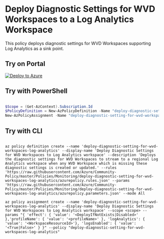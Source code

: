 # Deploy Diagnostic Settings for WVD Workspaces to a Log Analytics Workspace

This policy deploys diagnostic settings for WVD Workspaces supporting Log Analytics as a sink point.

## Try on Portal

[![Deploy to Azure](http://azuredeploy.net/deploybutton.png)](https://portal.azure.com/#blade/Microsoft_Azure_Policy/CreatePolicyDefinitionBlade/uri/https%3A%2F%2Fraw.githubusercontent.com%2FAzure%2Fcommunity-policy%2Fmaster%2Fpolicies%2FMonitoring%2Fdeploy-diagnostic-setting-for-wvd-workspaces-log-analytics%2Fazurepolicy.json)

## Try with PowerShell

````powershell

$Scope = (Get-AzContext).Subscription.Id
$PolicyDefinition = New-AzPolicyDefinition -Name "deploy-diagnostic-setting-for-wvd-workspaces-log-analytics" -DisplayName "Deploy Diagnostic Settings for WVD Workspaces to Log Analytics workspace" -description "Deploys the diagnostic settings for WVD Workspaces to stream to a regional Log Analytics workspace when any WVD Workspace which is missing these diagnostic settings is created or updated." -Policy 'https://raw.githubusercontent.com/Azure/Community-Policy/master/Policies/Monitoring/deploy-diagnostic-setting-for-wvd-workspaces-log-analytics/azurepolicy.rules.json' -Parameter 'https://raw.githubusercontent.com/Azure/Community-Policy/master/Policies/Monitoring/deploy-diagnostic-setting-for-wvd-workspaces-log-analytics/azurepolicy.parameters.json' -Mode All
New-AzPolicyAssignment -Name "deploy-diagnostic-setting-for-wvd-workspaces-log-analytics" -DisplayName "Deploy Diagnostic Settings for WVD Workspaces to Log Analytics workspace" -Scope <scope> -PolicyDefinition $PolicyDefinition -effect <DeployIfNotExists|Disabled> -profileName <profileName> -logAnalytics <WorkspaceResourceId> -logsEnabled <True|False>

````

## Try with CLI

````cli

az policy definition create --name 'deploy-diagnostic-setting-for-wvd-workspaces-log-analytics' --display-name 'Deploy Diagnostic Settings for WVD Workspaces to Log Analytics workspace' --description 'Deploys the diagnostic settings for WVD Workspaces to stream to a regional Log Analytics workspace when any WVD Workspace which is missing these diagnostic settings is created or updated.' --rules 'https://raw.githubusercontent.com/Azure/Community-Policy/master/Policies/Monitoring/deploy-diagnostic-setting-for-wvd-workspaces-log-analytics/azurepolicy.rules.json' --params 'https://raw.githubusercontent.com/Azure/Community-Policy/master/Policies/Monitoring/deploy-diagnostic-setting-for-wvd-workspaces-log-analytics/azurepolicy.parameters.json' --mode All

az policy assignment create --name 'deploy-diagnostic-setting-for-wvd-workspaces-log-analytics' --display-name 'Deploy Diagnostic Settings for WVD Workspaces to Log Analytics workspace' --scope <scope> --params "{ 'effect': { 'value': '<DeployIfNotExists|Disabled>' },'profileName': { 'value': '<profileName>' }, 'logAnalytics': { 'value': '<WorkspaceResourceId>'}, 'logsEnabled': { 'value': '<True|False>' } }" --policy "deploy-diagnostic-setting-for-wvd-workspaces-log-analytics"

````
